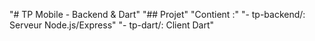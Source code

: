 "# TP Mobile - Backend & Dart" 
"## Projet" 
"Contient :" 
"- tp-backend/: Serveur Node.js/Express" 
"- tp-dart/: Client Dart" 
